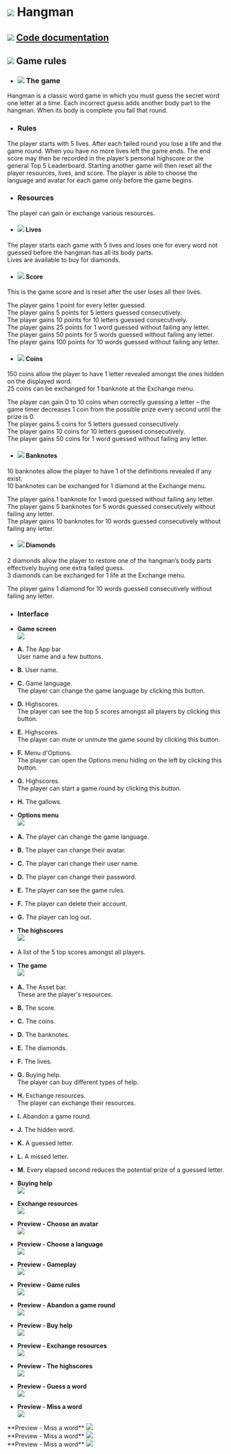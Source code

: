 # ![ ](helpImgs/english.png)  Hangman
## ![ ](helpImgs/app_doc.png) [Code documentation](https://miguelpinto.dx.am/docs/hangman-doc-en.pdf)

## ![ ](helpImgs/game_rules.png) Game rules

* ### ![ ](helpImgs/hangman_icon_small.png) The game
Hangman is a classic word game in which you must guess the secret word one letter at a time.
Each incorrect guess adds another body part to the hangman. When its body is complete you fail that round.

* ### Rules
The player starts with 5 lives. After each failed round you lose a life and the game round. When you have no more lives left the game ends. The end score may then be recorded in the player’s personal highscore or the general Top 5 Leaderboard. Starting another game will then reset all the player resources, lives, and score. The player is able to choose the language and avatar for each game only before the game begins.

* ### Resources
The player can gain or exchange various resources.

* #### ![ ](helpImgs/heart_small.png) Lives
The player starts each game with 5 lives and loses one for every word not guessed before the hangman has all its body parts.<br>
Lives are available to buy for diamonds.

* #### ![ ](helpImgs/score_small.png) Score
This is the game score and is reset after the user loses all their lives.

The player gains 1 point for every letter guessed.<br>
The player gains 5 points for 5 letters guessed consecutively.<br>
The player gains 10 points for 10 letters guessed consecutively.<br>
The player gains 25 points for 1 word guessed without failing any letter.<br>
The player gains 50 points for 5 words guessed without failing any letter.<br>
The player gains 100 points for 10 words guessed without failing any letter. 

* #### ![ ](helpImgs/coin_small.png) Coins
150 coins allow the player to have 1 letter revealed amongst the ones hidden on the displayed word.<br>
25 coins can be exchanged for 1 banknote at the Exchange menu.

The player can gain 0 to 10 coins when correctly guessing a letter – the game timer decreases 1 coin from the possible prize every second until the prize is 0.<br>
The player gains 5 coins for 5 letters guessed consecutively.<br>
The player gains 10 coins for 10 letters guessed consecutively.<br>
The player gains 50 coins for 1 word guessed without failing any letter.
 
* #### ![ ](helpImgs/banknote_small.png) Banknotes
10 banknotes allow the player to have 1 of the definitions revealed if any exist.<br>
10 banknotes can be exchanged for 1 diamond at the Exchange menu.

The player gains 1 banknote for 1 word guessed without failing any letter.<br>
The player gains 5 banknotes for 5 words guessed consecutively without failing any letter.<br>
The player gains 10 banknotes for 10 words guessed consecutively without failing any letter.

* #### ![ ](helpImgs/diamond_small.png) Diamonds
2 diamonds allow the player to restore one of the hangman’s body parts effectively buying one extra failed guess.<br>
3 diamonds can be exchanged for 1 life at the Exchange menu.

The player gains 1 diamond for 10 words guessed consecutively without failing any letter.

* ### Interface

* **Game screen**<br>
![ ](helpImgs/help1.jpg)

- **A.** The App bar<br>
User name and a few buttons.

- **B.** User name.

- **C.** Game language.<br>
The player can change the game language by clicking this button.

- **D.** Highscores.<br>
The player can see the top 5 scores amongst all players by clicking this button.

- **E.** Highscores.<br>
The player can mute or unmute the game sound by clicking this button.

- **F.** Menu d'Options.<br>
The player can open the Options menu hiding on the left by clicking this button.

- **G.** Highscores.<br>
The player can start a game round by clicking this button.

- **H.** The gallows.

* **Options menu**<br>
![ ](helpImgs/help2.jpg)

- **A.** The player can change the game language.

- **B.** The player can change their avatar.

- **C.** The player can change their user name.

- **D.** The player can change their password.

- **E.** The player can see the game rules.

- **F.** The player can delete their account.

- **G.** The player can log out.

* **The highscores**<br>
![ ](helpImgs/help3.jpg)

- A list of the 5 top scores amongst all players.

* **The game**<br>
![ ](helpImgs/help4.jpg)

- **A.** The Asset bar.<br>
These are the player's resources.

- **B.** The score.

- **C.** The coins.

- **D.** The banknotes.

- **E.** The diamonds.

- **F.** The lives.

- **G.** Buying help.<br>
The player can buy different types of help.

- **H.** Exchange resources.<br>
The player can exchange their resources.

- **I.** Abandon a game round.

- **J.** The hidden word.

- **K.** A guessed letter.

- **L.** A missed letter.

- **M.** Every elapsed second reduces the potential prize of a guessed letter.

* **Buying help**<br>
![ ](helpImgs/help5.jpg)

* **Exchange resources**<br>
![ ](helpImgs/help6.jpg)

* **Preview - Choose an avatar**<br>
![ ](helpImgs/choose_avatar.gif)

* **Preview - Choose a language**<br>
![ ](helpImgs/choose_language.gif)

* **Preview - Gameplay**<br>
![ ](helpImgs/game_play.gif)

* **Preview - Game rules**<br>
![ ](helpImgs/game_help.gif)

* **Preview - Abandon a game round**<br>
![ ](helpImgs/abandon_round.gif)

* **Preview - Buy help**<br>
![ ](helpImgs/buy_help.gif)

* **Preview - Exchange resources**<br>
![ ](helpImgs/exchange_resources.gif)

* **Preview - The highscores**<br>
![ ](helpImgs/highscores.gif)

* **Preview - Guess a word**<br>
![ ](helpImgs/win_word.gif)

* **Preview - Miss a word**<br>
![ ](helpImgs/fail_word.gif)

<p float="left">
  <div>
   **Preview - Miss a word**
   <img src="helpImgs/fail_word.gif" />
  </div>
  <div>
   **Preview - Miss a word**
   <img src="helpImgs/fail_word.gif" />
  </div>
  <div>
   **Preview - Miss a word**
   <img src="helpImgs/fail_word.gif" />
  </div>
</p>
